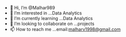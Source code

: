 - 👋 Hi, I’m @Malhar989
- 👀 I’m interested in ...Data Analytics
- 🌱 I’m currently learning ...Data Analytics
- 💞️ I’m looking to collaborate on ...projects
- 📫 How to reach me ...email:malharv1998@gmail.com

<!---
Malhar989/Malhar989 is a ✨ special ✨ repository because its `README.md` (this file) appears on your GitHub profile.
You can click the Preview link to take a look at your changes.
--->

